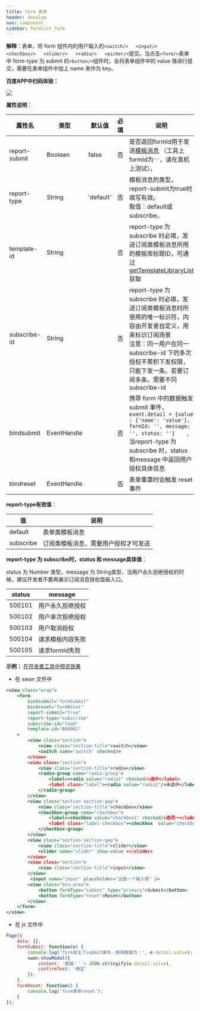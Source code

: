 ```yaml
---
title: form 表单
header: develop
nav: component
sidebar: formlist_form
---
```


 

**解释**：表单，将 form 组件内的用户输入的`<switch/>   <input/>   <checkbox/>   <slider/>   <radio/>   <picker/>`提交。当点击`<form/>`表单中 form-type 为 submit 的`<button/>`组件时，会将表单组件中的 value 值进行提交，需要在表单组件中加上 name 来作为 key。

**百度APP中扫码体验：**

<img src="https://b.bdstatic.com/miniapp/assets/images/doc_demo/form.png"  class="demo-qrcode-image" />

**属性说明**：

|属性名 |类型 | 默认值 | 必填 |说明|最低版本|
|-----|---- |---- |----|----|----|
|report-submit|Boolean| false | 否 |是否返回formId用于发送<a href="http://smartprogram.baidu.com/docs/develop/serverapi/open_infomation/#%E4%BD%BF%E7%94%A8%E5%9C%BA%E6%99%AF/">模板消息</a> （工具上formId为`''`，请在真机上测试）。|1.12|
|report-type| String  | 'default' | 否 |模板消息的类型，report-submit为true时填写有效。<br>取值：default或subscribe。|3.105.3|
|template-id| String  |  | 否 |report-type 为 subscribe 时必填，发送订阅类模板消息所用的模板库标题ID，可通过<a href="http://smartprogram.baidu.com/docs/develop/serverapi/open_infomation/#getTemplateLibraryList/">getTemplateLibraryList</a>获取|3.105.3|
|subscribe-id| String  |  | 否 |report-type 为 subscribe 时必填，发送订阅类模板消息时所使用的唯一标识符，内容由开发者自定义，用来标识订阅场景<br>注意：同一用户在同一 subscribe-id 下的多次授权不累积下发权限，只能下发一条。若要订阅多条，需要不同 subscribe-id |3.105.3|
| bindsubmit | EventHandle | | 否 | 携带 form 中的数据触发 submit 事件，`event.detail = {value : {'name': 'value'}, formId: '', message: '', status: ''}	`,当report-type 为 subscribe 时，status 和message 中返回用户授权具体信息|-|
| bindreset | EventHandle  |  | 否 |表单重置时会触发 reset 事件|-|



**report-type有效值**：

|值 |说明|
|---- |---- |
| default |表单类模板消息|
| subscribe |订阅类模板消息，需要用户授权才可发送|


**report-type 为 subscribe时，status 和 message具体值**：

status 为 Number 类型，message 为 String类型，当用户永久拒绝授权的时候，建议开发者不要再展示订阅消息授权面板入口。

|status | message|
|---- |---- |
| 500101 |用户永久拒绝授权|
| 500102 |用户单次拒绝授权|
| 500103 |用户取消授权|
| 500104 |请求模板内容失败|
| 500105 |请求formId失败|

**示例：**
<a href="swanide://fragment/76cdbf7140fe788bb467feeca6abaddf1565507977593" title="在开发者工具中预览效果" target="_self">在开发者工具中预览效果</a>

* 在 swan 文件中

```xml
<view class="wrap">
    <form
        bindsubmit="formSubmit"
        bindreset="formReset"
        report-submit="true"
        report-type="subscribe"
        subscribe-id="food"
        template-id="BD0001"
    >
        <view class="section">
            <view class="section-title">switch</view>
            <switch name="switch" checked/>
        </view>
        <view class="section">
            <view class="section-title">radio</view>
            <radio-group name="radio-group">
                <label><radio value="radio1" checked/>选中</label>
                <label class="label"><radio value="radio2"/>未选中</label>
            </radio-group>
        </view>
        <view class="section section-gap">
            <view class="section-title">checkbox</view>
            <checkbox-group name="checkbox">
                <label><checkbox value="checkbox1" checked/>选项一</label>
                <label class="label-checkbox"><checkbox  value="checkbox2"/>选项二</label>
            </checkbox-group>
        </view>
        <view class="section section-gap">
            <view class="section-title">slider</view>
            <slider name="slider" show-value ></slider>
        </view>
        <view class="section">
            <view class="section-title">input</view>
        </view>
         <input name="input" placeholder="这是一个输入框" />
        <view class="btn-area">
            <button formType="submit" type="primary">Submit</button>
            <button formType="reset">Reset</button>
        </view>
    </form>
</view>
```
* 在 js 文件中

```javascript
Page({
    data: {},
    formSubmit: function(e) {
        console.log('form发生了submit事件，携带数据为：', e.detail.value);
        swan.showModal({
            content: '数据：' + JSON.stringify(e.detail.value),
            confirmText: '确定'
        });
    },
    formReset: function() {
        console.log('form表单reset');
    }
});

```
